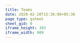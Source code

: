 ```yaml
---
title: Teams
date: 2020-02-20T15:36:00+05:30
page_type: gsheet
sheet_gid: 0
iframe_height: 393
iframe_width: 909
---
```

